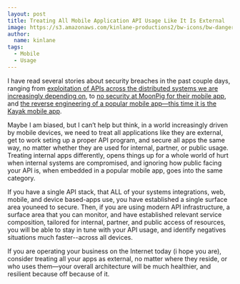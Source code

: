 ```yaml
---
layout: post
title: Treating All Mobile Application API Usage Like It Is External
image: https://s3.amazonaws.com/kinlane-productions2/bw-icons/bw-danger.png
author:
  name: kinlane
tags:
  - Mobile
  - Usage
---
```

I have read several stories about security breaches in the past couple days, ranging from [exploitation of APIs across the distributed systems we are increasingly depending on](http://searchsoa.techtarget.com/tip/API-security-more-critical-as-componentization-grows), to [no security at MoonPig for their mobile app](http://apievangelist.com/2015/01/06/another-high-profile-mobile-to-api-security-breach-this-one-at-moonpig-greeting-cards/), and [the reverse engineering of a popular mobile app—this time it is the Kayak mobile app](http://apievangelist.com/2015/01/05/reverse-engineering-of-the-kayak-api-from-the-mobile-app/).

Maybe I am biased, but I can’t help but think, in a world increasingly driven by mobile devices, we need to treat all applications like they are external, get to work seting up a proper API program, and secure all apps the same way, no matter whether they are used for internal, partner, or public usage. Treating internal apps differently, opens things up for a whole world of hurt when internal systems are compromised, and ignoring how public facing your API is, when embedded in a popular mobile app, goes into the same category.

If you have a single API stack, that ALL of your systems integrations, web, mobile, and device based-apps use, you have established a single surface area youneed to secure. Then, if you are using modern API infrastructure, a surface area that you can monitor, and have established relevant service composition, tailored for internal, partner, and public access of resources, you will be able to stay in tune with your API usage, and identify negatives situations much faster--across all devices.

If you are operating your business on the Internet today (i hope you are), consider treating all your apps as external, no matter where they reside, or who uses them—your overall architecture will be much healthier, and resilient because off because of it.